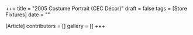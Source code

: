 +++
title = "2005 Costume Portrait (CEC Décor)"
draft = false
tags = [Store Fixtures]
date = ""

[Article]
contributors = []
gallery = []
+++